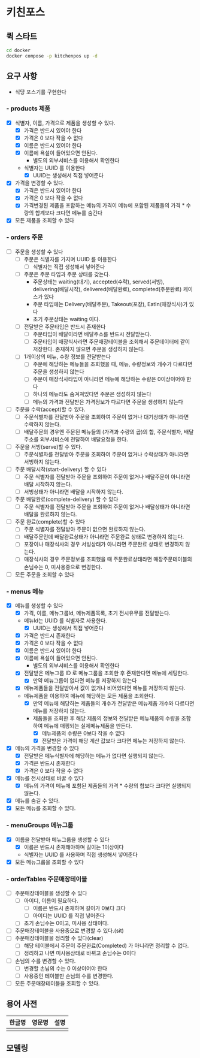 # 키친포스

## 퀵 스타트

```sh
cd docker
docker compose -p kitchenpos up -d
```

## 요구 사항

- 식당 포스기를 구현한다
### - products 제품
- [X] 식별자, 이름, 가격으로 제품을 생성할 수 있다.
  - [X] 가격은 반드시 있어야 한다
  - [X] 가격은 0 보다 작을 수 없다
  - [X] 이름은 반드시 있어야 한다
  - [X] 이름에 욕설이 들어있으면 안된다.
    - 별도의 외부서비스를 이용해서 확인한다
  - 식별자는 UUID 를 이용한다
    - [X] UUID는 생성해서 직접 넣어준다
- [X] 가격을 변경할 수 있다.
  - [X] 가격은 반드시 있어야 한다
  - [X] 가격은 0 보다 작을 수 없다
  - [X] 가격변경된 제품을 포함하는 메뉴의 가격이 메뉴에 포함된 제품들의 가격 * 수량의 합계보다 크다면 메뉴를 숨긴다
- [X] 모든 제품을 조회할 수 있다
### - orders 주문
- [ ] 주문을 생성할 수 있다
  - [ ] 주문은 식별자를 가지며 UUID 를 이용한다
    - [ ] 식별자는 직접 생성해서 넣어준다
  - [ ] 주문은 주문 타입과 주문 상태를 갖는다.
    - 주문상태는 waiting(대기), accepted(수락), served(서빙), delivering(배달시작), delivered(배달완료), completed(주문완료) 케이스가 있다
    - 주문 타입에는 Delivery(배달주문), Takeout(포장), EatIn(매장식사)가 있다
    - 초기 주문상태는 waiting 이다.
  - [ ] 전달받은 주문타입은 반드시 존재한다
    - [ ] 주문타입이 배달이라면 배달주소를 반드시 전달받는다.
    - [ ] 주문타입이 매장식사라면 주문매장테이블을 조회해서 주문데이터에 같이 저장한다. 존재하지 않으면 주문을 생성하지 않는다.
  - [ ] 1개이상의 메뉴, 수량 정보를 전달받는다
    - [ ] 주문에 해당하는 메뉴들을 조회했을 때, 메뉴, 수량정보와 개수가 다르다면 주문을 생성하지 않는다
    - [ ] 주문이 매장식사타입이 아니라면 메뉴에 해당하는 수량은 0이상이어야 한다
    - [ ] 하나의 메뉴라도 숨겨져있다면 주문은 생성하지 않는다
    - [ ] 메뉴의 가격과 전달받은 가격정보가 다르다면 주문을 생성하지 않는다
- [ ] 주문을 수락(accept)할 수 있다.
  - [ ] 주문식별자를 전달받아 주문을 조회하여 주문이 없거나 대기상태가 아니라면 수락하지 않는다.
  - [ ] 배달주문의 경우엔 주문된 메뉴들의 (가격과 수량의 곱)의 합, 주문식별자, 배달주소를 외부서비스에 전달하여 배달요청을 한다.
- [ ] 주문을 서빙(serve)할 수 있다.
  - [ ] 주문식별자를 전달받아 주문을 조회하여 주문이 없거나 수락상태가 아니라면 서빙하지 않는다.
- [ ] 주문 배달시작(start-delivery) 할 수 있다
  - [ ] 주문 식별자를 전달받아 주문을 조회하여 주문이 없거나 배달주문이 아니라면 배달 시작하지 않는다.
  - [ ] 서빙상태가 아니라면 배달을 시작하지 않는다.
- [ ] 주문 배달완료(complete-delivery) 할 수 있다
  - [ ] 주문 식별자를 전달받아 주문을 조회하여 주문이 없거나 배달상태가 아니라면 배달을 완료하지 않는다.
- [ ] 주문 완료(complete)할 수 있다
  - [ ] 주문 식별자를 전달받아 주문이 없으면 완료하지 않는다.
  - [ ] 배달주문인데 배달완료상태가 아니라면 주문완료 상태로 변경하지 않는다.
  - [ ] 포장이나 매장식사의 경우 서빙상태가 아니라면 주문완료 상태로 변경하지 않는다.
  - [ ] 매장식사의 경우 주문정보를 조회했을 때 주문완료상태라면 매장주문테이블의 손님수는 0, 미사용중으로 변경한다.
- [ ] 모든 주문을 조회할 수 있다
### - menus 메뉴
- [X] 메뉴를 생성할 수 있다
  - [X] 가격, 이름, 메뉴그룹Id, 메뉴제품목록, 초기 전시유무를 전달받는다.
  - 메뉴Id는 UUID 를 식별자로 사용한다.
    - [X] UUID는 생성해서 직접 넣어준다
  - [X] 가격은 반드시 존재한다
  - [X] 가격은 0 보다 작을 수 없다
  - [X] 이름은 반드시 있어야 한다
  - [X] 이름에 욕설이 들어있으면 안된다.
    - 별도의 외부서비스를 이용해서 확인한다
  - [X] 전달받은 메뉴그룹 ID 로 메뉴그룹을 조회한 후 존재한다면 메뉴에 세팅한다.
    - [X] 만약 메뉴그룹이 없다면 메뉴를 저장하지 않는다
  - [X] 메뉴제품들을 전달받아서 값이 없거나 비어있다면 메뉴를 저장하지 않는다.
  - 메뉴제품을 이용하여 메뉴에 해당하는 모든 제품을 조회한다.
    - [X] 만약 메뉴에 해당하는 제품들의 개수가 전달받은 메뉴제품 개수와 다르다면 메뉴를 저장하지 않는다.
    - 제품들을 조회한 후 해당 제품의 정보와 전달받은 메뉴제품의 수량을 조합하여 메뉴에 매핑되는 실제메뉴제품을 만든다.
      - [X] 메뉴제품의 수량은 0보다 작을 수 없다
      - [X] 전달받은 가격이 해당 계산 값보다 크다면 메뉴는 저장하지 않는다.
- [X] 메뉴의 가격을 변경할 수 있다
  - [X] 전달받은 메뉴식별자에 해당하는 메뉴가 없다면 실행되지 않는다.
  - [X] 가격은 반드시 존재한다
  - [X] 가격은 0 보다 작을 수 없다
- [X] 메뉴를 전시상태로 바꿀 수 있다
  - [X] 메뉴의 가격이 메뉴에 포함된 제품들의 가격 * 수량의 합보다 크다면 실행되지 않는다.
- [X] 메뉴를 숨길 수 있다.
- [X] 모든 메뉴를 조회할 수 있다.
### - menuGroups 메뉴그룹
- [X] 이름을 전달받아 메뉴그룹을 생성할 수 있다
  - [X] 이름은 반드시 존재해야하며 길이는 1이상이다
  - 식별자는 UUID 를 사용하며 직접 생성해서 넣어준다
- [X] 모든 메뉴그룹을 조회할 수 있다
### - orderTables 주문매장테이블
- [ ] 주문매장테이블을 생성할 수 있다
  - [ ] 아이디, 이름이 필요하다.
    - [ ] 이름은 반드시 존재하며 길이가 0보다 크다
    - [ ] 아이디는 UUID 를 직접 넣어준다
  - [ ] 초기 손님수는 0이고, 미사용 상태이다.
- [ ] 주문매장테이블을 사용중으로 변경할 수 있다.(sit)
- [ ] 주문매장테이블을 정리할 수 있다(clear)
  - [ ] 해당 테이블에서 주문이 주문완료(Completed) 가 아니라면 정리할 수 없다.
  - [ ] 정리하고 나면 미사용상태로 바뀌고 손님수는 0이다
- [ ] 손님의 수를 변경할 수 있다.
  - [ ] 변경할 손님의 수는 0 이상이어야 한다
  - [ ] 사용중인 테이블만 손님의 수를 변경한다.
- [ ] 모든 주문매장테이블을 조회할 수 있다.
## 용어 사전

| 한글명 | 영문명 | 설명 |
| --- | --- | --- |
|  |  |  |

## 모델링
